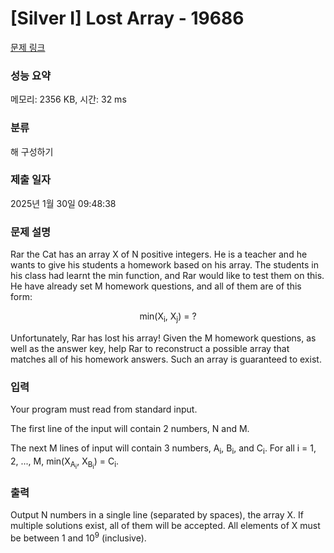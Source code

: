 # [Silver I] Lost Array - 19686 

[문제 링크](https://www.acmicpc.net/problem/19686) 

### 성능 요약

메모리: 2356 KB, 시간: 32 ms

### 분류

해 구성하기

### 제출 일자

2025년 1월 30일 09:48:38

### 문제 설명

<p>Rar the Cat has an array X of N positive integers. He is a teacher and he wants to give his students a homework based on his array. The students in his class had learnt the min function, and Rar would like to test them on this. He have already set M homework questions, and all of them are of this form:</p>

<p style="text-align: center;">min(X<sub>i</sub>, X<sub>j</sub>) = ?</p>

<p>Unfortunately, Rar has lost his array! Given the M homework questions, as well as the answer key, help Rar to reconstruct a possible array that matches all of his homework answers. Such an array is guaranteed to exist.</p>

### 입력 

 <p>Your program must read from standard input.</p>

<p>The first line of the input will contain 2 numbers, N and M.</p>

<p>The next M lines of input will contain 3 numbers, A<sub>i</sub>, B<sub>i</sub>, and C<sub>i</sub>. For all i = 1, 2, ..., M, min(X<sub>A<sub>i</sub></sub>, X<sub>B<sub>i</sub></sub>) = C<sub>i</sub>.</p>

### 출력 

 <p>Output N numbers in a single line (separated by spaces), the array X. If multiple solutions exist, all of them will be accepted. All elements of X must be between 1 and 10<sup>9</sup> (inclusive).</p>

